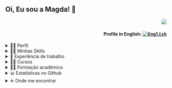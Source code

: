 ## Oi, Eu sou a Magda! 👋

<div align="right">
  
![](https://komarev.com/ghpvc/?username=MagdaCostta&color=006bed)
  
#### Profile in English: <kbd>[<img title="English" alt="English" src="https://img.icons8.com/color/48/000000/usa.png" width="22">](https://github.com/magdacosta/magdacosta/blob/main/README-us.md)</kbd>
</div>


<!--- PERFIL --->
<details>
  <summary>👩‍💼 Perfil</summary>
<br>
<div>
  <img align="right" alt="Git-Computador" width="200px" height="200px" src="https://media.tenor.com/jNgKSlUpmkEAAAAC/typing-laptop.gif"/>
</div>

```js
import Desenvolvedora from 'MagdaCosta';
class SobreMim extends Desenvolvedora {
  nome = 'Magda Costa';
  area = 'Analista e Desenvolvedora PL/SQL e Java';
  trabalho = 'Unimed Fortaleza';
  local = 'Fortaleza, CE, Brasil';
  pronomes = 'ela / dela';
}
```

<br>

- 🤔 Sou analista e desenvolvedora de sistemas.
- 👩‍💼 Trabalhando como **Analista de Sistemas Sênior** na <a href="https://www.poncetech.com.br">Ponce Tech</a> outsourcing <a href="https://www.unimedfortaleza.com.br">Unimed Fortaleza</a> .
- 👩‍🎓 Formada em **Análise e Desenvolvimento de Sistemas** na <a href="https://estacio.br">Faculdade Estácio</a>.
- 🤝 Disponível para colaborar em projetos e ideias inovadoras e disruptivas.
- 👩‍🏫 Aprendendo mais sobre **Spring boot**.
  ![SpringBoot]()
  ![Angular](https://img.shields.io/badge/Angular-DD0031?style=flat&logo=angular&logoColor=white)
  ![TypeScript](https://img.shields.io/badge/Typescript-%23007ACC.svg?style=flat&logo=typescript&logoColor=white)
  ![Nginx](https://img.shields.io/badge/nginx-%23009639.svg?style=flat&logo=nginx&logoColor=white)
- ❤️ Quando não estou programando, você pode me encontrar estudando, assistindo séries e passando um tempo com a família/amigos.

<br>
</details>


<!--- SKILLS --->
<details>
  <summary> 👩‍💻 Minhas Skills</summary>
<br>
  
**Database**
  ![Oracle](https://img.shields.io/badge/Oracle-F80000?style=flat&logo=oracle&logoColor=white)
  ![MicrosoftSQLServer](https://img.shields.io/badge/Microsoft%20SQL%20Sever-CC2927?style=flat&logo=microsoft%20sql%20server&logoColor=white)
  ![Postgres](https://img.shields.io/badge/Postgres-%23316192.svg?style=flat&logo=postgresql&logoColor=white)
  ![MySQL](https://img.shields.io/badge/mySQL-%2300f.svg?style=flat&logo=mysql&logoColor=white)

**Frameworks, Platforms and Libraries**
  ![Angular](https://img.shields.io/badge/Angular-%23DD0031.svg?style=flat&logo=angular&logoColor=white)
  ![Bootstrap](https://img.shields.io/badge/Bootstrap-%23563D7C.svg?style=flat&logo=bootstrap&logoColor=white)
  ![Spring](https://img.shields.io/badge/Spring-%236DB33F.svg?style=flat&logo=spring&logoColor=white)
  ![Insomnia](https://img.shields.io/badge/Insomnia-black?style=flat&logo=insomnia&logoColor=5849BE)
  ![Postman](https://img.shields.io/badge/Postman-FF6C37?style=flat&logo=postman&logoColor=white)

**Version Control**
  ![Apache Subversion](https://img.shields.io/badge/SubVersion-%23809CC9.svg?style=flat&logo=subversion&logoColor=white) 
  ![Bitbucket](https://img.shields.io/badge/Bitbucket-0747a6?style=flat&logo=bitbucket&logoColor=white)
  ![Git](https://img.shields.io/badge/Git-%23F05033.svg?style=flat&logo=git&logoColor=white)
  ![GitHub](https://img.shields.io/badge/GitHub-%23121011.svg?style=flat&logo=github&logoColor=white)
  ![GitLab](https://img.shields.io/badge/GitLab-330F63?style=flat&logo=gitlab&logoColor=white)

**DevOps**
  ![Docker](https://img.shields.io/badge/-Docker-333333?style=flat&logo=docker)
  ![Travis](https://img.shields.io/badge/-Travis-333333?style=flat&logo=travis)
  
**Design**
  ![Figma](https://img.shields.io/badge/Figma-%23F24E1E.svg?style=flat&logo=figma&logoColor=white)
  ![Adobe XD](https://img.shields.io/badge/Adobe%20XD-470137?style=flat&logo=Adobe%20XD&logoColor=#FF61F6)

**IDEs/Editors**
  ![Visual Studio Code](https://img.shields.io/badge/Visual%20Studio%20Code-0078d7.svg?style=flat&logo=visual-studio-code&logoColor=white)
  ![Eclipse](https://img.shields.io/badge/Eclipse-FE7A16.svg?style=flat&logo=Eclipse&logoColor=white)
  ![IntelliJ IDEA](https://img.shields.io/badge/IntelliJ_IDEA-000000.svg?style=flat&logo=intellij-idea&logoColor=white)
 
**Languages**
 ![CSS3](https://img.shields.io/badge/CSS3-%231572B6.svg?style=flat&logo=css3&logoColor=white) 
 ![HTML5](https://img.shields.io/badge/HTML5-%23E34F26.svg?style=flat&logo=html5&logoColor=white) 
 ![Java](https://img.shields.io/badge/Java-ED8B00?style=flat&logo=java&logoColor=white)
 ![JavaScript](https://img.shields.io/badge/JavaScript-%23323330.svg?style=flat&logo=javascript&logoColor=%23F7DF1E)
 ![Markdown](https://img.shields.io/badge/Markdown-%23000000.svg?style=flat&logo=markdown&logoColor=white) 
 ![PL/SQL](https://img.shields.io/badge/-PL/SQL-F80000?style=flat&logo=oracle)
 ![TypeScript](https://img.shields.io/badge/TypeScript-%23007ACC.svg?style=flat&logo=typescript&logoColor=white)
  
**Servers**
  ![Apache Tomcat](https://img.shields.io/badge/Apache%20Tomcat-%23F8DC75.svg?style=flat&logo=apache-tomcat&logoColor=black)
  ![Apache Maven](https://img.shields.io/badge/Apache%20Maven-C71A36?style=flat&logo=Apache%20Maven&logoColor=white)
  ![Jenkins](https://img.shields.io/badge/Jenkins-%232C5263.svg?style=flat&logo=jenkins&logoColor=white)

**Others**
  ![Confluence](https://img.shields.io/badge/Confluence-%23172BF4.svg?style=flat&logo=confluence&logoColor=white)
  ![Jira](https://img.shields.io/badge/Jira-%230A0FFF.svg?style=flat&logo=jira&logoColor=white)
  ![Kubernetes](https://img.shields.io/badge/Kubernetes-%23326ce5.svg?style=flat&logo=kubernetes&logoColor=white)
  ![Power Bi](https://img.shields.io/badge/Power_BI-F2C811?style=flat&logo=powerbi&logoColor=black)
  ![Swagger](https://img.shields.io/badge/-Swagger-%23Clojure?style=flat&logo=swagger&logoColor=white)
  ![Trello](https://img.shields.io/badge/-Trello-333333?style=flat&logo=trello&logoColor=007ACC)

<br/>
</details>


<!--- EXPERIENCIA DE TRABALHO --->
<details>
  <summary> 💼 Experiência de trabalho</summary>
<br>
Na visão geral abaixo você encontrará minha experiência de trabalho mais recente:

[<img align="left" height="94px" width="94px" alt="Ponce Tech" src="https://static.wixstatic.com/media/b740eb_5167c1d4426f47b38d23db2cfc193b2b~mv2.png"/>](https://www.poncetech.com.br/)

**Analista de sistemas sênior** \
[**Ponce Tech**](https://www.poncetech.com.br/) • Contract \
Linguagens & Tecnologias: `Jira`, `Git`, `Java`, `JSP`, `Oracle`, `PL/SQL`, `Reports Builder`, `iReport` \
Projetos em destaque: 
<br/>


[<img align="left" height="94px" width="94px" alt="Unimed Fortaleza" src="https://www.unimedfortaleza.com.br/portaluploads/uploads/2022/12/logo_unimed-fortaleza-01.png"/>](https://www.unimedfortaleza.com.br/)

**Analista de sistemas sênior** \
[**Unimed Fortaleza**](https://www.unimedfortaleza.com.br/) • Full-time \
Linguagens & Tecnologias: `Jira`, `Git`, `Java`, `JSP`, `Oracle`, `PL/SQL`, `Reports Builder`, `iReport` \
Projetos em destaque: [Pré-Cadastro](), [Boleto de Vendas]()
<br/>

  
[<img align="left" height="94px" width="94px" alt="BRQ" src="https://www.abcdacomunicacao.com.br/wp-content/uploads/BRQ.jpg"/>](https://brq.com/)

**Desenvolvedora e Analista de Sistemas** \
[**BRQ**](https://brq.com/) • Full-time \
Linguagens & Tecnologias: `SQL-Windows`, `Java`, `JSP`, `Oracle`, `PL/SQL`, `Reports Builder`, `iReport` \
Projetos em destaque: [Comissionamento]()
<br/>

  
[<img align="left" height="94px" width="94px" alt="Stefanini It" src="https://d2q79iu7y748jz.cloudfront.net/s/_squarelogo/64x64/435e28c83305318ba35696f84424a179"/>](https://stefanini.com/pt-br)

**Analista de Testes** \
[**Stefanini**](https://stefanini.com/pt-br/) • Full-time \
Linguagens & Tecnologias: `Pacote Office`, `SSH`, `Shell Script`, `Oracle`, `SQL`, `TestLink`, `Mantis` \
Projetos em destaque: [módulo comercial]()
  
<br/>
<br/>
</details>



<!--- CURSOS --->
<details>
  <summary> 👩‍🏫 Cursos </summary>
<br>
  
  
<!---- Oracle SQL Tuning - Turma ORTUN27 ---->
<img align="left" style="width: 50px; height: 50px; object-fit: cover; object-position: 20% 10%;" 
     alt="Oramaster" src="https://github.com/magdacosta/magdacosta/blob/main/img/oramaster_logo.jpg"
/>
[**Oracle SQL Tuning - Turma ORTUN27**](https://github.com/magdacosta/magdacosta/blob/main/pdf/cert_ortun27_ana_magda.pdf)\
Oramaster\
Conclusão: Mai 2022 · 24 horas

  
<!---- Testes Automáticos + Curso COMPLETO de Teste de Software ---->
<img align="left" style="width: 50px; height: 50px; object-fit: cover; object-position: 20% 10%;" 
     alt="Udemy" src="https://github.com/magdacosta/magdacosta/blob/main/img/udemy_logo.jpg"
/>
[**Testes Automáticos + Curso COMPLETO de Teste de Software**](https://www.udemy.com/certificate/UC-d3a9d668-c814-46dd-9d94-519340d39587)\
Udemy\
Conclusão: Nov 2021 · 5 horas
  
 
<!---- CRM Analyst ---->
<img align="left" style="width: 50px; height: 50px; object-fit: cover; object-position: 20% 10%;" 
     alt="Flides Education" src="https://github.com/magdacosta/magdacosta/blob/main/img/flides_education_logo.png"
/>
**Salesforce - Analista CRM**\
Flides Education\
Conclusão: Mai 2021 · 20 horas
  
  
<!---- UX Design - UX: o que é experiência de usuário ---->
<img align="left" style="width: 50px; height: 50px; object-fit: cover; object-position: -20% 0%;" 
     alt="Alura"  src="https://github.com/magdacosta/magdacosta/blob/main/img/alura.jpg"
/>
[**UX: o que é experiência de usuário**](https://cursos.alura.com.br/certificate/6c2909f6-934e-420e-8287-91a609e94eac)\
Alura\
Conclusão: Nov 2019 · 5 horas
  
  
<!---- UX Design - Adobe XD: design visual de um site mobile ---->
<img align="left" style="width: 50px; height: 50px; object-fit: cover; object-position: -20% 0%;" 
     alt="Alura"  src="https://github.com/magdacosta/magdacosta/blob/main/img/alura.jpg" 
/>
[**Adobe XD: design visual de um site mobile**](https://cursos.alura.com.br/certificate/3e19261f-dded-478d-8a93-6ec5dd3b4d82)\
Alura\
Conclusão: Jul 2019 · 10 horas
  

<!---- DevOps - Git e Github: controle e compartilhe seu código ---->
<img align="left" style="width: 50px; height: 50px; object-fit: cover; object-position: -20% 0%;" 
     alt="Alura"  src="https://github.com/magdacosta/magdacosta/blob/main/img/alura.jpg" 
/>
[**Git e Github: controle e compartilhe seu código**](https://cursos.alura.com.br/certificate/c1e57161-71f8-4faf-a929-ce82e5a6e974)\
Alura\
Conclusão: Jul 2019 · 6 horas

  
<!---- English as a Second Language ---->
<img align="left" style="width: 50px; height: 50px; object-fit: cover; object-position: -20% 0%;" 
     alt="International House"  src="https://github.com/magdacosta/magdacosta/blob/main/img/ihv_logo.jpg"
/>
**English as a Second Language**\
International House Vancouver\
Conclusão: Out 2014 · 100 horas
  
<br>
</details>


<!--- FORMAÇÃO ACADÊMICA --->
<details>
  <summary> 👩‍🎓 Formação acadêmica </summary>
<br>

<img align="left" height="50px" width="50px" alt="" src="https://www.uni7.edu.br/wp-content/uploads/2017/01/uni7-logo-rodape-ver.svg"/>

**Desenvolvimento Ágil de Software**\
Faculdade 7 de Setembro\
Jan 2013 - Dez 2014

<img align="left" height="50px" width="50px" alt="Estacio" src="https://logodownload.org/wp-content/uploads/2014/12/estacio-logo-1.png"/>

**Análise e Desenvolvimento de Sistemas**\
Sociedade de Ensino Superior Estacio de Sá\
Jan 2006 - Dez 2010
  
<br>
</details>


<!--- ESTATÍSTICAS NO GITHUB --->
<details>
  <summary> 📊 Estatísticas no Github </summary>
<br>
  
<a href="https://github.com/Gurupreet">
  <img align="center" src="https://github-readme-stats.vercel.app/api/top-langs/?username=MagdaCosta&theme=light&hide_langs_below=1" />
</a>
<a href="https://github.com/Gurupreet">
 <img align="center" src="https://github-readme-stats.vercel.app/api?username=MagdaCosta&show_icons=true&theme=light&line_height=27" alt="Magda's github stats"/>
</a>

<br>
</details>


<!--- MEUS CONTATOS --->
<details>
  <summary> ☕ Onde me encontrar </summary>
<br>
  
<p align="left">
  <a href="https://wa.me/5585997112232" alt="WhatsApp">
  <img src="https://img.shields.io/badge/-WhatsApp-25d366?style=flat&labelColor=25d366&logo=whatsapp&logoColor=white"/></a>
  
  <a href="mailto:magda.costta@gmail.com" alt="Gmail">
  <img src="https://img.shields.io/badge/-Gmail-FF0000?style=flat&labelColor=FF0000&logo=gmail&logoColor=white" /></a>

  <a href="https://www.linkedin.com/in/MagdaCostta/" alt="Linkedin">
  <img src="https://img.shields.io/badge/-Linkedin-0e76a8?style=flat&logo=Linkedin&logoColor=white" /></a>

  <a href="https://www.twitter.com/MagdaCostta/" alt="Twitter">
  <img src="https://img.shields.io/badge/Twitter-1DA1F2?style=flat&logo=twitter&logoColor=white"/></a>

  <a href="https://www.facebook.com/MagdaCostta/" alt="Facebook">
  <img src="https://img.shields.io/badge/-Facebook-3b5998?style=flat&labelColor=3b5998&logo=facebook&logoColor=white"/></a>

  <a href="https://www.instagram.com/MagdaCostta/" alt="Instagram">
  <img src="https://img.shields.io/badge/-Instagram-DF0174?style=flat&labelColor=DF0174&logo=instagram&logoColor=white"/></a>
</p>  
</details>


<!---
magdacosta/magdacosta is a ✨ special ✨ repository because its `README.md` (this file) appears on your GitHub profile.
You can click the Preview link to take a look at your changes.
--->
